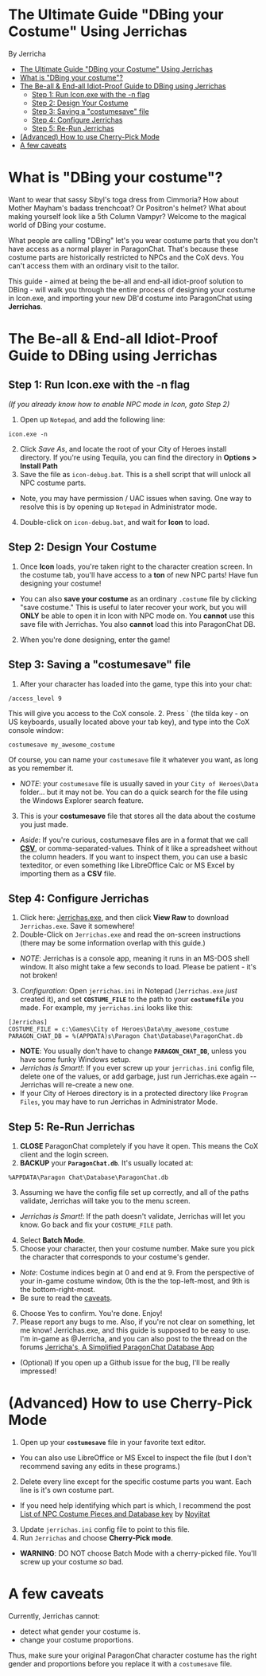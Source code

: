 # The Ultimate Guide "DBing your Costume" Using Jerrichas
By Jerricha

<!-- TOC depth:6 withLinks:1 updateOnSave:1 orderedList:0 -->

- [The Ultimate Guide "DBing your Costume" Using Jerrichas](#the-ultimate-guide-dbing-your-costume-using-jerrichas)
- [What is "DBing your costume"?](#what-is-dbing-your-costume)
- [The Be-all & End-all Idiot-Proof Guide to DBing using Jerrichas](#the-be-all-end-all-idiot-proof-guide-to-dbing-using-jerrichas)
	- [Step 1: Run Icon.exe with the -n flag](#step-1-run-iconexe-with-the-n-flag)
	- [Step 2: Design Your Costume](#step-2-design-your-costume)
	- [Step 3: Saving a "costumesave" file](#step-3-saving-a-costumesave-file)
	- [Step 4: Configure Jerrichas](#step-4-configure-jerrichas)
	- [Step 5: Re-Run Jerrichas](#step-5-re-run-jerrichas)
- [(Advanced) How to use Cherry-Pick Mode](#advanced-how-to-use-cherry-pick-mode)
- [A few caveats](#a-few-caveats)

<!-- /TOC -->

# What is "DBing your costume"?
Want to wear that sassy Sibyl's toga dress from Cimmoria? How about Mother Mayham's badass trenchcoat? Or Positron's helmet? What about making yourself look like a 5th Column Vampyr? Welcome to the magical world of DBing your costume.

What people are calling "DBing" let's you wear costume parts that you don't have access as a normal player in ParagonChat. That's because these costume parts are historically restricted to NPCs and the CoX devs. You can't access them with an ordinary visit to the tailor.

This guide - aimed at being the be-all and end-all idiot-proof solution to DBing - will walk you through the entire process of designing your costume in Icon.exe, and importing your new DB'd costume into ParagonChat using **Jerrichas**.

# The Be-all & End-all Idiot-Proof Guide to DBing using Jerrichas

## Step 1: Run Icon.exe with the -n flag
*(If you already know how to enable NPC mode in Icon, goto Step 2)*
1. Open up `Notepad`, and add the following line:
```
icon.exe -n
```
2. Click *Save As*, and locate the root of your City of Heroes install directory. If you're using Tequila, you can find the directory in **Options > Install Path**
3. Save the file as `icon-debug.bat`. This is a shell script that will unlock all NPC costume parts.
  * Note, you may have permission / UAC issues when saving. One way to resolve this is by opening up `Notepad` in Administrator mode.
4. Double-click on `icon-debug.bat`, and wait for **Icon** to load.

## Step 2: Design Your Costume
1. Once **Icon** loads, you're taken right to the character creation screen. In the costume tab, you'll have access to a **ton** of new NPC parts! Have fun designing your costume!
  * You can also **save your costume** as an ordinary `.costume` file by clicking "save costume." This is useful to later recover your work, but you will **ONLY** be able to open it in Icon with NPC mode on. You **cannot** use this save file with Jerrichas. You also **cannot** load this into ParagonChat DB.
2. When you're done designing, enter the game!

## Step 3: Saving a "costumesave" file
1. After your character has loaded into the game, type this into your chat:
```
/access_level 9
```
This will give you access to the CoX console.
2. Press ` (the tilda key - on US keyboards, usually located above your tab key), and type into the CoX console window:
```
costumesave my_awesome_costume
```
Of course, you can name your `costumesave` file it whatever you want, as long as you remember it.
  * *NOTE*: your `costumesave` file is usually saved in your `City of Heroes\Data` folder... but it may not be. You can do a quick search for the file using the Windows Explorer search feature.
3. This is your **costumesave** file that stores all the data about the costume you just made.
  * *Aside*: If you're curious, costumesave files are in a format that we call [**CSV**](http://edoceo.com/utilitas/csv-file-format), or comma-separated-values. Think of it like a spreadsheet without the column headers. If you want to inspect them, you can use a basic texteditor, or even something like LibreOffice Calc or MS Excel by importing them as a **CSV** file.


## Step 4: Configure Jerrichas
1. Click here: [Jerrichas.exe](../dist/Jerrichas.exe), and then click **View Raw** to download `Jerrichas.exe`. Save it somewhere!
2. Double-Click on `Jerrichas.exe` and read the on-screen instructions (there may be some information overlap with this guide.)
  * *NOTE*: Jerrichas is a console app, meaning it runs in an MS-DOS shell window. It also might take a few seconds to load. Please be patient - it's not broken!
3. *Configuration*: Open `jerrichas.ini` in Notepad  (`Jerrichas.exe` *just* created it), and set **`COSTUME_FILE`** to the path to your **`costumefile`** you made. For example, my `jerrichas.ini` looks like this:
```
[Jerrichas]
COSTUME_FILE = c:\Games\City of Heroes\Data\my_awesome_costume
PARAGON_CHAT_DB = %(APPDATA)s\Paragon Chat\Database\ParagonChat.db
```
  * **NOTE**: You usually don't have to change **`PARAGON_CHAT_DB`**, unless you have some funky Windows setup.
  * *Jerrichas is Smart!*: If you ever screw up your `jerrichas.ini` config file, delete one of the values, or add garbage, just run Jerrichas.exe again -- Jerrichas will re-create a new one.
  * If your City of Heroes directory is in a protected directory like `Program Files`, you may have to run Jerrichas in Administrator Mode.

## Step 5: Re-Run Jerrichas
1. **CLOSE** ParagonChat completely if you have it open. This means the CoX client and the login screen.
2. **BACKUP** your **`ParagonChat.db`**. It's usually located at:
```
%APPDATA\Paragon Chat\Database\ParagonChat.db
```
3. Assuming we have the config file set up correctly, and all of the paths validate, Jerrichas will take you to the menu screen.
  * *Jerrichas is Smart!*: If the path doesn't validate, Jerrichas will let you know. Go back and fix your `COSTUME_FILE` path.
4. Select **Batch Mode**.
5. Choose your character, then your costume number. Make sure you pick the character that corresponds to your costume's gender.
  * *Note*: Costume indices begin at 0 and end at 9. From the perspective of your in-game costume window, 0th is the the top-left-most, and 9th is the bottom-right-most.
  * Be sure to read the [caveats](#a-few-caveats).
6. Choose Yes to confirm. You're done. Enjoy!
7. Please report any bugs to me. Also, if you're not clear on something, let me know! Jerrichas.exe, and this guide is supposed to be easy to use. I'm in-game as @Jerricha, and you can also post to the thread on the forums [Jerricha's, A Simplified ParagonChat Database App](http://www.cohtitan.com/forum/index.php/topic,11197.msg189486.html)
  * (Optional) If you open up a Github issue for the bug, I'll be really impressed!

# (Advanced) How to use Cherry-Pick Mode
1. Open up your **`costumesave`** file in your favorite text editor.
  * You can also use LibreOffice or MS Excel to inspect the file (but I don't recommend saving any edits in these programs.)
2. Delete every line except for the specific costume parts you want. Each line is it's own costume part.
  * If you need help identifying which part is which, I recommend the post [List of NPC Costume Pieces and Database key](http://www.cohtitan.com/forum/index.php/topic,11165.0.html) by [Noyjitat](http://www.cohtitan.com/forum/index.php?action=profile;u=4173)
3. Update `jerrichas.ini` config file to point to this file.
4. Run `Jerrichas` and choose **Cherry-Pick mode**.
  * **WARNING**: DO NOT choose Batch Mode with a cherry-picked file. You'll screw up your costume *so* bad.

# A few caveats
Currently, Jerrichas cannot:
  * detect what gender your costume is.
  * change your costume proportions.

Thus, make sure your original ParagonChat character costume has the right gender and proportions before you replace it with a `costumesave` file.
